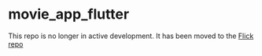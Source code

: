 # movie_app_flutter
This repo is no longer in active development.
It has been moved to the [Flick repo](https://github.com/rexfilius/flick)
